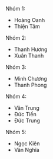 Nhóm 1:
- Hoàng Oanh
- Thiện Tâm

Nhóm 2:
- Thanh Hương
- Xuân Thanh


Nhóm 3:
- Minh Chương
- Thanh Phong

Nhóm 4:
- Văn Trung
- Đức Tiến
- Đức Trung

Nhóm 5:
- Ngọc Kiên
- Văn Nghĩa